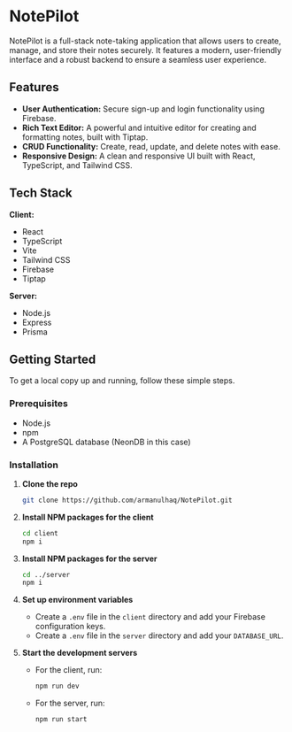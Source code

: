 # NotePilot

NotePilot is a full-stack note-taking application that allows users to create, manage, and store their notes securely. It features a modern, user-friendly interface and a robust backend to ensure a seamless user experience.

## Features

-   **User Authentication:** Secure sign-up and login functionality using Firebase.
-   **Rich Text Editor:** A powerful and intuitive editor for creating and formatting notes, built with Tiptap.
-   **CRUD Functionality:** Create, read, update, and delete notes with ease.
-   **Responsive Design:** A clean and responsive UI built with React, TypeScript, and Tailwind CSS.

## Tech Stack

**Client:**

-   React
-   TypeScript
-   Vite
-   Tailwind CSS
-   Firebase
-   Tiptap

**Server:**

-   Node.js
-   Express
-   Prisma

## Getting Started

To get a local copy up and running, follow these simple steps.

### Prerequisites

-   Node.js
-   npm
-   A PostgreSQL database (NeonDB in this case)

### Installation

1.  **Clone the repo**

    ```sh
    git clone https://github.com/armanulhaq/NotePilot.git
    ```

2.  **Install NPM packages for the client**

    ```sh
    cd client
    npm i
    ```

3.  **Install NPM packages for the server**

    ```sh
    cd ../server
    npm i
    ```

4.  **Set up environment variables**

    -   Create a `.env` file in the `client` directory and add your Firebase configuration keys.
    -   Create a `.env` file in the `server` directory and add your `DATABASE_URL`.

5.  **Start the development servers**

    -   For the client, run:

        ```sh
        npm run dev
        ```

    -   For the server, run:

        ```sh
        npm run start
        ```
